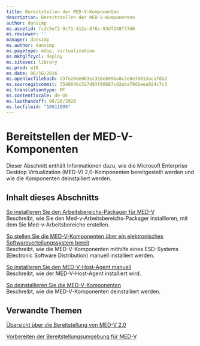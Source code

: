 ```yaml
---
title: Bereitstellen der MED-V-Komponenten
description: Bereitstellen der MED-V-Komponenten
author: dansimp
ms.assetid: fc2c5ef2-9c71-412a-8f6c-93df248f77d6
ms.reviewer: ''
manager: dansimp
ms.author: dansimp
ms.pagetype: mdop, virtualization
ms.mktglfcycl: deploy
ms.sitesec: library
ms.prod: w10
ms.date: 06/16/2016
ms.openlocfilehash: d3fe20de063ec310eb996a8c2e8e70813aca7da2
ms.sourcegitcommit: 354664bc527d93f80687cd2eba70d1eea024c7c3
ms.translationtype: MT
ms.contentlocale: de-DE
ms.lasthandoff: 06/26/2020
ms.locfileid: "10811806"
---
```

# Bereitstellen der MED-V-Komponenten


Dieser Abschnitt enthält Informationen dazu, wie die Microsoft Enterprise Desktop Virtualization (MED-V) 2,0-Komponenten bereitgestellt werden und wie die Komponenten deinstalliert werden.

## Inhalt dieses Abschnitts


<a href="" id="how-to-install-the-med-v-workspace-packager"></a>[So installieren Sie den Arbeitsbereichs-Packager für MED-V](how-to-install-the-med-v-workspace-packager.md)  
Beschreibt, wie Sie den Med-v-Arbeitsbereichs-Packager installieren, mit dem Sie Med-v-Arbeitsbereiche erstellen.

<a href="" id="how-to-deploy-the-med-v-components-through-an-electronic-software-distribution-system"></a>[So stellen Sie die MED-V-Komponenten über ein elektronisches Softwareverteilungssystem bereit](how-to-deploy-the-med-v-components-through-an-electronic-software-distribution-system.md)  
Beschreibt, wie die MED-V-Komponenten mithilfe eines ESD-Systems (Electronic Software Distribution) manuell installiert werden.

<a href="" id="how-to-manually-install-the-med-v-host-agent"></a>[So installieren Sie den MED-V-Host-Agent manuell](how-to-manually-install-the-med-v-host-agent.md)  
Beschreibt, wie der MED-V-Host-Agent installiert wird.

<a href="" id="how-to-uninstall-the-med-v-components"></a>[So deinstallieren Sie die MED-V-Komponenten](how-to-uninstall-the-med-v-components.md)  
Beschreibt, wie die MED-V-Komponenten deinstalliert werden.

## Verwandte Themen


[Übersicht über die Bereitstellung von MED-V 2.0](med-v-20-deployment-overview.md)

[Vorbereiten der Bereitstellungsumgebung für MED-V](prepare-the-deployment-environment-for-med-v.md)

 

 





